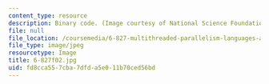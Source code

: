 ```yaml
---
content_type: resource
description: Binary code. (Image courtesy of National Science Foundation.)
file: null
file_location: /coursemedia/6-827-multithreaded-parallelism-languages-and-compilers-fall-2002/fd8cca557cba7dfda5e011b70ced56bd_6-827f02.jpg
file_type: image/jpeg
resourcetype: Image
title: 6-827f02.jpg
uid: fd8cca55-7cba-7dfd-a5e0-11b70ced56bd
---
```

